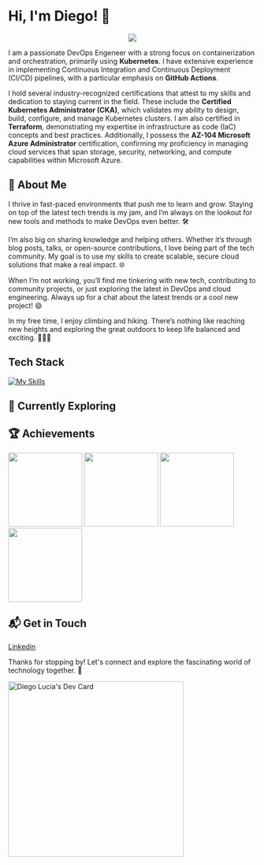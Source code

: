 # Hi, I'm Diego! 👋

<!--  -->
<p align="center">
  <a href="https://github.com/DenverCoder1/readme-typing-svg"><img src="https://readme-typing-svg.herokuapp.com?font=Time+New+Roman&color=cyan&size=25&center=true&vCenter=true&width=600&height=100&lines=DevOps+Engineer;Kubernetes+lover;CI/CD+specialist;Azure+enthusiast;Terraform+expert;All+As+Code+advocate;Problem+solver;Team+player;Continuous+learner;"></a>
</p>

I am a passionate DevOps Engeneer with a strong focus on containerization and orchestration, primarily using **Kubernetes**. I have extensive experience in implementing Continuous Integration and Continuous Deployment (CI/CD) pipelines, with a particular emphasis on **GitHub Actions**. 

I hold several industry-recognized certifications that attest to my skills and dedication to staying current in the field. These include the **Certified Kubernetes Administrator (CKA)**, which validates my ability to design, build, configure, and manage Kubernetes clusters. I am also certified in **Terraform**, demonstrating my expertise in infrastructure as code (IaC) concepts and best practices. Additionally, I possess the **AZ-104 Microsoft Azure Administrator** certification, confirming my proficiency in managing cloud services that span storage, security, networking, and compute capabilities within Microsoft Azure.

## 🚀 About Me

I thrive in fast-paced environments that push me to learn and grow. Staying on top of the latest tech trends is my jam, and I’m always on the lookout for new tools and methods to make DevOps even better. 🛠️

I’m also big on sharing knowledge and helping others. Whether it’s through blog posts, talks, or open-source contributions, I love being part of the tech community. My goal is to use my skills to create scalable, secure cloud solutions that make a real impact. 🌐

When I’m not working, you’ll find me tinkering with new tech, contributing to community projects, or just exploring the latest in DevOps and cloud engineering. Always up for a chat about the latest trends or a cool new project! 😄

In my free time, I enjoy climbing and hiking. There’s nothing like reaching new heights and exploring the great outdoors to keep life balanced and exciting. 🧗‍♂️🌲

## Tech Stack
[![My Skills](https://skillicons.dev/icons?i=azure,kubernetes,linux,terraform,githubactions,github,grafana,vscode)](https://skillicons.dev)

## 🌱 Currently Exploring

 ## 🏆 Achievements

<img
  src="https://images.credly.com/size/340x340/images/8b8ed108-e77d-4396-ac59-2504583b9d54/cka_from_cncfsite__281_29.png"
  alt=""
  onclick="window.open('https://www.credly.com/badges/270b5c0c-2afb-4698-aa8a-1e5cb045f6f0/public_url', '_blank');"
  style="cursor: pointer; width: 150px; height: 150px;">
<img src="https://images.credly.com/images/85b9cfc4-257a-4742-878c-4f7ab4a2631b/image.png" alt=""
  onclick="window.open('https://www.credly.com/badges/875b015e-ae5e-4d84-8fd0-70baa119b0a7/public_url', '_blank');"
  style="cursor: pointer; width: 150px; height: 150px;">
<img
  src="https://learn.microsoft.com/en-us/media/learn/certification/badges/microsoft-certified-associate-badge.svg?branch=main"
  alt=""
  onclick="window.open('https://learn.microsoft.com/api/credentials/share/en-us/DiegoLuciaMenendez-1275/80034600145834D3?sharingId=C2D0E926695783CB', '_blank');"
  style="cursor: pointer; width: 150px; height: 150px;">
<img src="https://images.credly.com/size/340x340/images/89efc3e7-842b-4790-b09b-9ea5efc71ec3/image.png" alt=""
  onclick="window.open('https://www.credly.com/badges/7809e7aa-d669-4338-9bd4-90a486445f0d/public_url', '_blank');"
  style="cursor: pointer; width: 150px; height: 150px;">
  
## 📬 Get in Touch

[Linkedin](www.linkedin.com/in/diegolucia)

Thanks for stopping by! Let's connect and explore the fascinating world of technology together. 🚀

<a href="https://app.daily.dev/dluciame"><img src="https://api.daily.dev/devcards/v2/iwg4HxoQUjyWWRi9bfSNX.png?type=default&r=fbo" width="356" alt="Diego Lucia's Dev Card"/></a>


